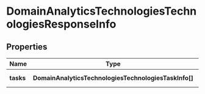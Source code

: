 # DomainAnalyticsTechnologiesTechnologiesResponseInfo

## Properties

| Name | Type | Description | Notes |
|------------ | ------------- | ------------- | -------------|
**tasks** | **DomainAnalyticsTechnologiesTechnologiesTaskInfo[]** | array of tasks |[optional]|